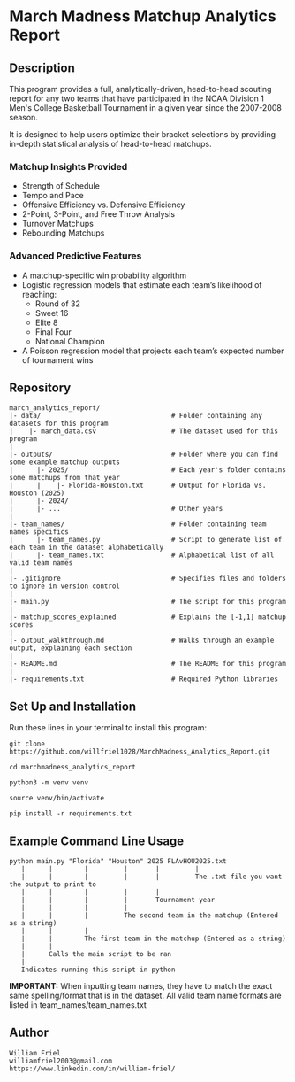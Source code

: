 # March Madness Matchup Analytics Report

## Description

This program provides a full, analytically-driven, head-to-head scouting report for any two teams that have participated in the NCAA Division 1 Men's College Basketball Tournament in a given year since the 2007-2008 season. 

It is designed to help users optimize their bracket selections by providing in-depth statistical analysis of head-to-head matchups.

### Matchup Insights Provided

- Strength of Schedule
- Tempo and Pace
- Offensive Efficiency vs. Defensive Efficiency
- 2-Point, 3-Point, and Free Throw Analysis
- Turnover Matchups
- Rebounding Matchups

### Advanced Predictive Features

- A matchup-specific win probability algorithm
- Logistic regression models that estimate each team’s likelihood of reaching:
  - Round of 32
  - Sweet 16
  - Elite 8
  - Final Four
  - National Champion
- A Poisson regression model that projects each team’s expected number of tournament wins

## Repository

```
march_analytics_report/
|- data/                                 # Folder containing any datasets for this program
|    |- march_data.csv                   # The dataset used for this program
|
|- outputs/                              # Folder where you can find some example matchup outputs
|      |- 2025/                          # Each year's folder contains some matchups from that year
|      |    |- Florida-Houston.txt       # Output for Florida vs. Houston (2025)
|      |- 2024/
|      |- ...                            # Other years
|
|- team_names/                           # Folder containing team names specifics
|      |- team_names.py                  # Script to generate list of each team in the dataset alphabetically
|      |- team_names.txt                 # Alphabetical list of all valid team names
|
|- .gitignore                            # Specifies files and folders to ignore in version control
|
|- main.py                               # The script for this program
|
|- matchup_scores_explained              # Explains the [-1,1] matchup scores
|
|- output_walkthrough.md                 # Walks through an example output, explaining each section
|
|- README.md                             # The README for this program
|
|- requirements.txt                      # Required Python libraries

```
## Set Up and Installation

Run these lines in your terminal to install this program:
```
git clone https://github.com/willfriel1028/MarchMadness_Analytics_Report.git
```
```
cd marchmadness_analytics_report
```
```
python3 -m venv venv
```
```
source venv/bin/activate
```
```
pip install -r requirements.txt
```
## Example Command Line Usage
```
python main.py "Florida" "Houston" 2025 FLAvHOU2025.txt
   |      |        |         |       |         |
   |      |        |         |       |         The .txt file you want the output to print to
   |      |        |         |       |
   |      |        |         |       Tournament year
   |      |        |         |
   |      |        |         The second team in the matchup (Entered as a string)
   |      |        |
   |      |        The first team in the matchup (Entered as a string)
   |      |
   |      Calls the main script to be ran
   |
   Indicates running this script in python
```   
**IMPORTANT:** When inputting team names, they have to match the exact same spelling/format that is in the dataset. All valid team name formats are listed in team_names/team_names.txt

## Author
```
William Friel
williamfriel2003@gmail.com
https://www.linkedin.com/in/william-friel/
```